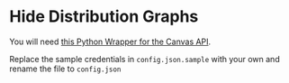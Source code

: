 # Hide Distribution Graphs

You will need [this Python Wrapper for the Canvas API](https://github.com/ucfopen/canvasapi).

Replace the sample credentials in `config.json.sample` with your own and rename the file to `config.json`